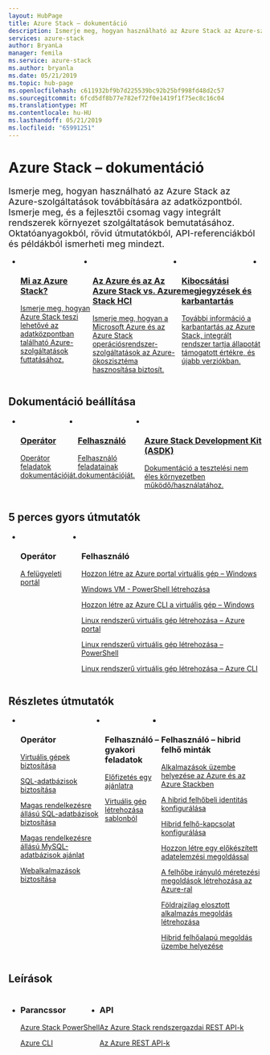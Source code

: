```yaml
---
layout: HubPage
title: Azure Stack – dokumentáció
description: Ismerje meg, hogyan használható az Azure Stack az Azure-szolgáltatások továbbítására az adatközpontból. Ismerje meg, és a fejlesztői csomag vagy integrált rendszerek környezet szolgáltatások bemutatásához. Az oktatóanyagok, gyors útmutatók, API-referenciák és példák bemutatják, hogyan használható az Azure Stack és az API-k.
services: azure-stack
author: BryanLa
manager: femila
ms.service: azure-stack
ms.author: bryanla
ms.date: 05/21/2019
ms.topic: hub-page
ms.openlocfilehash: c611932bf9b7d225539bc92b25bf998fd48d2c57
ms.sourcegitcommit: 6fcd5df8b77e782ef72f0e1419f1f75ec8c16c04
ms.translationtype: MT
ms.contentlocale: hu-HU
ms.lasthandoff: 05/21/2019
ms.locfileid: "65991251"
---
```

<div id="main" class="v2">
<h1>Azure Stack – dokumentáció</h1>
<p style="font-size: 1.12rem;margin-bottom: 1rem;">Ismerje meg, hogyan használható az Azure Stack az Azure-szolgáltatások továbbítására az adatközpontból. Ismerje meg, és a fejlesztői csomag vagy integrált rendszerek környezet szolgáltatások bemutatásához. Oktatóanyagokból, rövid útmutatókból, API-referenciákból és példákból ismerheti meg mindezt.</p>
<ul class="cardsY panelContent singlePanelContent" style="display:flex!important;">
        <li>
            <a href="/azure-stack/operator/azure-stack-overview">
                <div class="cardSize">
                    <div class="cardPadding">
                        <div class="card">
                            <div class="cardImageOuter">
                                <div class="cardImage">
                                    <img src="media/index/i_overview.svg" alt="" />
                                </div>
                            </div>
                            <div class="cardText">
                                <h3>Mi az Azure Stack?</h3>
                                <p>Ismerje meg, hogyan Azure Stack teszi lehetővé az adatközpontban található Azure-szolgáltatások futtatásához.</p>
                            </div>
                        </div>
                    </div>
                </div>
            </a>
        </li>
        <li>
            <a href="/azure-stack/operator/compare-azure-azure-stack">
                <div class="cardSize">
                    <div class="cardPadding">
                        <div class="card">
                            <div class="cardImageOuter">
                                <div class="cardImage">
                                    <img src="media/index/i_overview.svg" alt="" />
                                </div>
                            </div>
                            <div class="cardText">
                                <h3>Az Azure és az Az Azure Stack vs. Azure Stack HCI</h3>
                                <p>Ismerje meg, hogyan a Microsoft Azure és az Azure Stack operációsrendszer-szolgáltatások az Azure-ökoszisztéma hasznosítása biztosít.</p>
                            </div>
                        </div>
                    </div>
                </div>
            </a>
        </li>
        <li>
            <a href="/azure-stack/operator/azure-stack-servicing-policy">
                <div class="cardSize">
                    <div class="cardPadding">
                        <div class="card">
                            <div class="cardImageOuter">
                                <div class="cardImage">
                                    <img src="media/index/i_guidelines.svg" alt="" />
                                </div>
                            </div>
                            <div class="cardText">
                                <h3>Kibocsátási megjegyzések és karbantartás</h3>
                                <p>További információ a karbantartás az Azure Stack, integrált rendszer tartja állapotát támogatott értékre, és újabb verziókban.</p>
                            </div>
                        </div>
                    </div>
                </div>
            </a>
        </li>
        <li>
</ul>

<h2>Dokumentáció beállítása</h2>
<ul class="cardsY panelContent singlePanelContent" style="display:flex!important;">
    <li>
        <a href="/en-us/azure-stack/operator/">
                <div class="cardSize">
                    <div class="cardPadding">
                        <div class="card">
                            <div class="cardImageOuter">
                                <div class="cardImage">
                                     <img src="media/index/azure-stack2.svg" alt="" >
                                </div>
                            </div>
                            <div class="cardText x-hidden-focus">
                                <h3>Operátor</h3>
                                <p>Operátor feladatok dokumentációját.</p>
                            </div>
                        </div>
                    </div>
                </div>
            </a>
    </li>
    <li>
        <a href="/en-us/azure-stack/user/">
                <div class="cardSize">
                    <div class="cardPadding">
                        <div class="card">
                            <div class="cardImageOuter">
                                <div class="cardImage">
                                     <img src="media/index/azure-stack2.svg" alt="">
                                </div>
                            </div>
                            <div class="cardText">
                                <h3 class="x-hidden-focus">Felhasználó</h3>
                                <p>Felhasználó feladatainak dokumentációját.</p>
                            </div>
                        </div>
                    </div>
                </div>
            </a>
    </li>
    <li>
        <a href="/en-us/azure-stack/asdk/">
                <div class="cardSize">
                    <div class="cardPadding">
                        <div class="card">
                            <div class="cardImageOuter">
                                <div class="cardImage">
                                      <img src="media/index/azure-stack2.svg" alt="">
                                </div>
                            </div>
                            <div class="cardText">
                                <h3>Azure Stack Development Kit (ASDK)</h3>
                                <p>Dokumentáció a tesztelési nem éles környezetben működő/használatához.</p>
                            </div>
                        </div>
                    </div>
                </div>
            </a>
    </li>
</ul>

<h2>5 perces gyors útmutatók</h2>
<ul class="cardsF panelContent singlePanelContent cols cols3" style="display:flex!important;">
    <li>
        <div class="cardSize">
            <div class="cardPadding">
                <div class="card">
                    <div class="cardImageOuter">
                        <div class="cardImage">
                            <img src="media/index/i_quick-start.svg" alt="">
                        </div>
                    </div>
                    <div class="cardText">
                        <h3>Operátor</h3>
                        <p><a href="/azure-stack/operator/azure-stack-manage-portals">A felügyeleti portál</a></p>
                    </div>
                </div>
            </div>
        </div>
    </li>
    <li>
        <div class="cardSize">
            <div class="cardPadding">
                <div class="card">
                    <div class="cardImageOuter">
                        <div class="cardImage">
                            <img src="media/index/i_quick-start.svg" alt="">
                        </div>
                    </div>
                    <div class="cardText">
                        <h3>Felhasználó</h3>
                        <p><a href="/azure-stack/user/azure-stack-quick-windows-portal">Hozzon létre az Azure portal virtuális gép – Windows</a></p>
                        <p><a href="/azure-stack/user/azure-stack-quick-create-vm-windows-powershell">Windows VM - PowerShell létrehozása</a></p>
                        <p><a href="/azure-stack/user/azure-stack-quick-create-vm-windows-cli">Hozzon létre az Azure CLI a virtuális gép – Windows</a></p>
                        <p><a href="/azure-stack/user/azure-stack-quick-linux-portal">Linux rendszerű virtuális gép létrehozása – Azure portal</a></p>
                        <p><a href="/azure-stack/user/azure-stack-quick-create-vm-linux-powershell">Linux rendszerű virtuális gép létrehozása – PowerShell</a></p>
                        <p><a href="/azure-stack/user/azure-stack-quick-create-vm-linux-cli">Linux rendszerű virtuális gép létrehozása – Azure CLI</a></p>
                    </div>
                </div>
            </div>
        </div>
    </li>
</ul>

<h2>Részletes útmutatók</h2>
<ul class="cardsF panelContent singlePanelContent cols cols3" style="display:flex!important;">
    <li>
        <div class="cardSize">
            <div class="cardPadding">
                <div class="card">
                    <div class="cardImageOuter">
                        <div class="cardImage">
                            <img src="media/index/i_tasks.svg" alt="">
                        </div>
                    </div>
                    <div class="cardText">
                        <h3>Operátor</h3>
                        <p><a href="/azure-stack/operator/azure-stack-tutorial-tenant-vm">Virtuális gépek biztosítása</a></p>
                        <p><a href="/azure-stack/operator/azure-stack-tutorial-sql-server">SQL-adatbázisok biztosítása</a></p>
                        <p><a href="/azure-stack/operator/azure-stack-tutorial-sql">Magas rendelkezésre állású SQL-adatbázisok biztosítása</a></p>
                        <p><a href="/azure-stack/operator/azure-stack-tutorial-mysql">Magas rendelkezésre állású MySQL-adatbázisok ajánlat</a></p>
                        <p><a href="/azure-stack/operator/azure-stack-tutorial-app-service">Webalkalmazások biztosítása</a></p>
                    </div>
                </div>
            </div>
        </div>
    </li>
    <li>
        <div class="cardSize">
            <div class="cardPadding">
                <div class="card">
                    <div class="cardImageOuter">
                        <div class="cardImage">
                            <img src="media/index/i_tasks.svg" alt="">
                        </div>
                    </div>
                    <div class="cardText">
                        <h3>Felhasználó – gyakori feladatok</h3>
                        <p><a href="/azure-stack/user/azure-stack-subscribe-services">Előfizetés egy ajánlatra</a></p>
                        <p><a href="/azure-stack/user/azure-stack-create-vm-template">Virtuális gép létrehozása sablonból</a></p>
                    </div>
                </div>
            </div>
        </div>
    </li>    
    <li></li>
    <li></li>
    <li>
        <div class="cardSize">
            <div class="cardPadding">
                <div class="card">
                    <div class="cardImageOuter">
                        <div class="cardImage">
                            <img src="media/index/i_tasks.svg" alt="">
                        </div>
                    </div>
                    <div class="cardText">
                        <h3>Felhasználó – hibrid felhő minták</h3>
                        <p><a href="/azure-stack/user/azure-stack-solution-pipeline">Alkalmazások üzembe helyezése az Azure és az Azure Stackben</a></p>
                        <p><a href="/azure-stack/user/azure-stack-solution-hybrid-identity">A hibrid felhőbeli identitás konfigurálása</a></p>
                        <p><a href="/azure-stack/user/azure-stack-solution-hybrid-connectivity">Hibrid felhő-kapcsolat konfigurálása</a></p>
                        <p><a href="/azure-stack/user/azure-stack-solution-staged-data-analytics">Hozzon létre egy előkészített adatelemzési megoldással</a></p>
                        <p><a href="/azure-stack/user/azure-stack-solution-cloud-burst">A felhőbe irányuló méretezési megoldások létrehozása az Azure-ral</a></p>
                        <p><a href="/azure-stack/user/azure-stack-solution-geo-distributed">Földrajzilag elosztott alkalmazás megoldás létrehozása</a></p>
                        <p><a href="/azure-stack/user/azure-stack-solution-hybrid-cloud">Hibrid felhőalapú megoldás üzembe helyezése</a></p>
                    </div>
                </div>
            </div>
        </div>
    </li>        
</ul>

<h2>Leírások</h2>
<ul class="cardsF panelContent singlePanelContent cols cols3" style="display:flex!important;">
    <li>
        <div class="cardSize">
            <div class="cardPadding">
                <div class="card">
                    <div class="cardText">
                        <h3>Parancssor</h3>
                        <p><a href="/powershell/azure/azure-stack/overview">Azure Stack PowerShell</a></p>
                        <p><a href="/cli/azure/?view=azure-cli-latest">Azure CLI</a></p>
                    </div>
                </div>
            </div>
        </div>
    </li>
    <li>
        <div class="cardSize">
            <div class="cardPadding">
                <div class="card">
                    <div class="cardText">
                        <h3>API</h3>
                        <p><a href="/rest/api/azure-stack/">Az Azure Stack rendszergazdai REST API-k</a></p>
                        <p><a href="/rest/api/azure">Az Azure REST API-k</a></p>
                     </div>
                </div>
            </div>
        </div>
    </li>
</ul>
</div>
